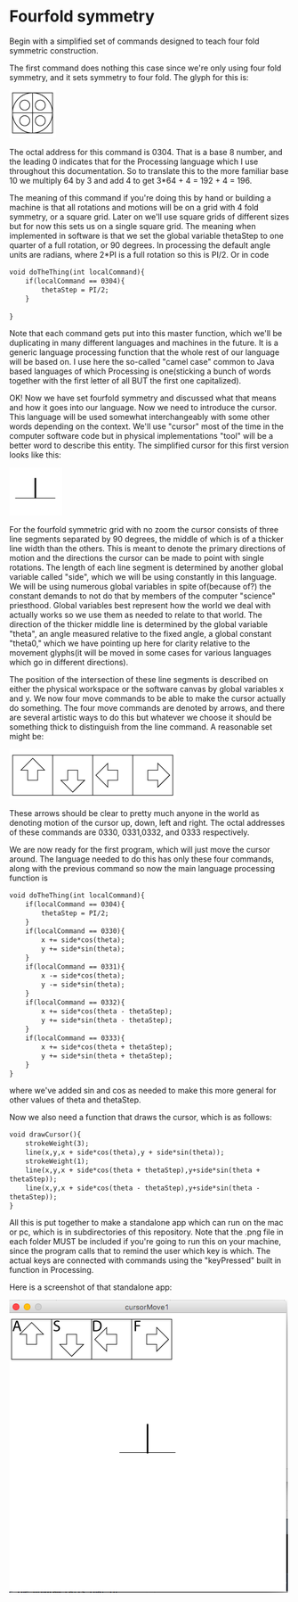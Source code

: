 # Fourfold symmetry

Begin with a simplified set of commands designed to teach four fold symmetric construction.

The first command does nothing this case since we're only using four fold symmetry, and it sets symmetry to four fold.  The glyph for this is:

![](4foldGlyph1.png)

The octal address for this command is 0304.  That is a base 8 number, and the leading 0 indicates that for the Processing language which I use throughout this documentation.  So to translate this to the more familiar base 10 we multiply 64 by 3 and add 4 to get 3*64 + 4 = 192 + 4 = 196.  

The meaning of this command if you're doing this by hand or building a machine is that all rotations and motions will be on a grid with 4 fold symmetry, or a square grid.  Later on we'll use square grids of different sizes but for now this sets us on a single square grid.  The meaning when implemented in software is that we set the global variable thetaStep to one quarter of a full rotation, or 90 degrees.  In processing the default angle units are radians, where 2*PI is a full rotation so this is PI/2.  Or in code

	void doTheThing(int localCommand){
		if(localCommand == 0304){
			thetaStep = PI/2;
		}

	}

Note that each command gets put into this master function, which we'll be duplicating in many different languages and machines in the future.  It is a generic language processing function that the whole rest of our language will be based on.  I use here the so-called "camel case" common to Java based languages of which Processing is one(sticking a bunch of words together with the first letter of all BUT the first one capitalized). 
 
OK!  Now we have set fourfold symmetry and discussed what that means and how it goes into our language.  Now we need to introduce the cursor.  This language will be used somewhat interchangeably with some other words depending on the context.  We'll use "cursor" most of the time in the computer software code but in physical implementations "tool" will be a better word to describe this entity.  The simplified cursor for this first version looks like this:

![](cursor.png)

For the fourfold symmetric grid with no zoom the cursor consists of three line segments separated by 90 degrees, the middle of which is of a thicker line width than the others.  This is meant to denote the primary directions of motion and the directions the cursor can be made to point with single rotations.  The length of each line segment is determined by another global variable called "side", which we will be using constantly in this language.  We will be using numerous global variables in spite of(because of?) the constant demands to not do that by members of the computer "science" priesthood.  Global variables best represent how the world we deal with actually works so we use them as needed to relate to that world.  The direction of the thicker middle line is determined by the global variable "theta", an angle measured relative to the fixed angle, a global constant "theta0," which we have pointing up here for clarity relative to the movement glyphs(it will be moved in some cases for various languages which go in different directions).  

The position of the intersection of these line segments is described on either the physical workspace or the software canvas by global variables x and y.  We now four move commands to be able to make the cursor actually do something.  The four move commands are denoted by arrows, and there are several artistic ways to do this but whatever we choose it should be something thick to distinguish from the line command.  A reasonable set might be:

![](arrows.png)

These arrows should be clear to pretty much anyone in the world as denoting motion of the cursor up, down, left and right.  The octal addresses of these commands are 0330, 0331,0332, and 0333 respectively.  

We are now ready for the first program, which will just move the cursor around.  The language needed to do this has only these four commands, along with the previous command so now the main language processing function is

	void doTheThing(int localCommand){
		if(localCommand == 0304){
			thetaStep = PI/2;
		}
		if(localCommand == 0330){
			x += side*cos(theta);   
			y += side*sin(theta); 
		}
		if(localCommand == 0331){
			x -= side*cos(theta);   
			y -= side*sin(theta); 
		}
		if(localCommand == 0332){
			x += side*cos(theta - thetaStep);
			y += side*sin(theta - thetaStep);
		}
		if(localCommand == 0333){
			x += side*cos(theta + thetaStep);
			y += side*sin(theta + thetaStep);
		}
	}
	
	
where we've added sin and cos as needed to make this more general for other values of theta and thetaStep.  

Now we also need a function that draws the cursor, which is as follows:

	void drawCursor(){
		strokeWeight(3);
		line(x,y,x + side*cos(theta),y + side*sin(theta));
		strokeWeight(1);
		line(x,y,x + side*cos(theta + thetaStep),y+side*sin(theta + thetaStep));
		line(x,y,x + side*cos(theta - thetaStep),y+side*sin(theta - thetaStep));
    }
    
All this is put together to make a standalone app which can run on the mac or pc, which is in subdirectories of this repository.  Note that the .png file in each folder MUST be included if you're going to run this on your machine, since the program calls that to remind the user which key is which.  The actual keys are connected with commands using the "keyPressed" built in function in Processing. 

Here is a screenshot of that standalone app:

![](cursorMoveScreenshot.png)



	

